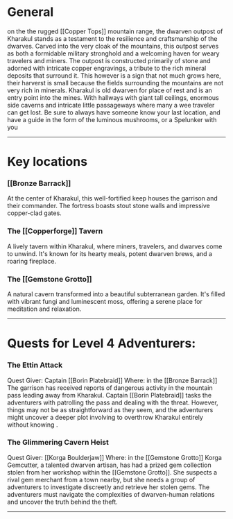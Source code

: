 # **General**

on the  the rugged [[Copper Tops]] mountain range, the dwarven outpost of Kharakul stands as a testament to the resilience and craftsmanship of the dwarves. Carved into the very cloak of the mountains, this outpost serves as both a formidable military stronghold and a welcoming haven for weary travelers and miners. The outpost is constructed primarily of stone and adorned with intricate copper engravings, a tribute to the rich mineral deposits that surround it. This however is a sign that not much grows here, their harverst is small because the fields surrounding the mountains are not very rich in minerals. Kharakul is old dwarven for place of rest and is an entry point into the mines. With hallways with giant tall ceilings, enormous side caverns and intricate little passageways where many a wee traveler can get lost. Be sure to always have someone know your last location, and have a guide in the form of the luminous mushrooms, or a Spelunker with you

---
# **Key locations**
### **[[Bronze Barrack]]** 

At the center of Kharakul, this well-fortified keep houses the garrison and their commander. The fortress boasts stout stone walls and impressive copper-clad gates.
### **The [[Copperforge]] Tavern**

A lively tavern within Kharakul, where miners, travelers, and dwarves come to unwind. It's known for its hearty meals, potent dwarven brews, and a roaring fireplace.   
### **The [[Gemstone Grotto]]**

A natural cavern transformed into a beautiful subterranean garden. It's filled with vibrant fungi and luminescent moss, offering a serene place for meditation and relaxation.

---
# **Quests for Level 4 Adventurers:**
### **The Ettin Attack** 

Quest Giver: Captain [[Borin Platebraid]]
Where: in the [[Bronze Barrack]]
The garrison has received reports of dangerous activity in the mountain pass leading away from Kharakul. Captain [[Borin Platebraid]] tasks the adventurers with patrolling the pass and dealing with the threat. However, things may not be as straightforward as they seem, and the adventurers might uncover a deeper plot involving to overthrow Kharakul entirely without knowing .
### **The Glimmering Cavern Heist** 

Quest Giver: [[Korga Boulderjaw]]
Where: in the [[Gemstone Grotto]]
Korga Gemcutter, a talented dwarven artisan, has had a prized gem collection stolen from her workshop within the [[Gemstone Grotto]]. She suspects a rival gem merchant from a town nearby, but she needs a group of adventurers to investigate discreetly and retrieve her stolen gems. The adventurers must navigate the complexities of dwarven-human relations and uncover the truth behind the theft.

---